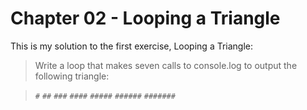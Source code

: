 # Chapter 02 - Looping a Triangle

This is my solution to the first exercise, Looping a Triangle:

> Write a loop that makes seven calls to console.log to output the following triangle:

> `#`
> `##`
> `###`
> `####`
> `#####`
> `######`
> `#######`